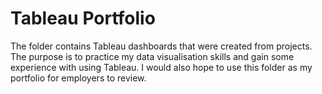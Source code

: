 # Tableau Portfolio
The folder contains Tableau dashboards that were created from projects. The purpose is to practice my data visualisation skills and gain some experience with using Tableau. I would also hope to use this folder as my portfolio for employers to review. 
